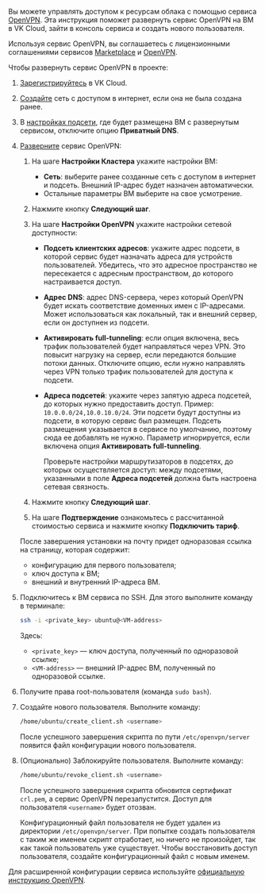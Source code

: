 Вы можете управлять доступом к ресурсам облака с помощью сервиса [OpenVPN](https://msk.cloud.vk.com/app/mcs3723876490/services/marketplace/v2/apps/service/11bd457f-5006-4a5e-9aa3-e07586a487c2/v1_test/info). Эта инструкция поможет развернуть сервис OpenVPN на ВМ в VK Cloud, зайти в консоль сервиса и создать нового пользователя.

Используя сервис OpenVPN, вы соглашаетесь с лицензионными соглашениями сервисов [Marketplace](/ru/intro/start/legal/marketplace) и [OpenVPN](https://openvpn.net/legal).

Чтобы развернуть сервис OpenVPN в проекте:

1. [Зарегистрируйтесь](/ru/intro/start/account-registration) в VK Cloud.
1. [Создайте](/ru/networks/vnet/service-management/net#sozdanie_seti) сеть с доступом в интернет, если она не была создана ранее.
1. В [настройках подсети](/ru/networks/vnet/service-management/net#redaktirovanie_podseti), где будет размещена ВМ с развернутым сервисом, отключите опцию **Приватный DNS**.
1. [Разверните](../../service-management/pr-instance-add) сервис OpenVPN:

   1. На шаге **Настройки Кластера** укажите настройки ВМ:

      - **Сеть**: выберите ранее созданные сеть с доступом в интернет и подсеть. Внешний IP-адрес будет назначен автоматически.
      - Остальные параметры ВМ выберите на свое усмотрение.

   1. Нажмите кнопку **Следующий шаг**.
   1. На шаге **Настройки OpenVPN** укажите настройки сетевой доступности:

      - **Подсеть клиентских адресов**: укажите адрес подсети, в которой сервис будет назначать адреса для устройств пользователей. Убедитесь, что это адресное пространство не пересекается с адресным пространством, до которого настраивается доступ.
      - **Адрес DNS**: адрес DNS-сервера, через который OpenVPN будет искать соответствие доменных имен с IP-адресами. Может использоваться как локальный, так и внешний сервер, если он доступнен из подсети.
      - **Активировать full-tunneling**: если опция включена, весь трафик пользователей будет направляться через VPN. Это повысит нагрузку на сервер, если передаются большие потоки данных. Отключите опцию, если нужно направлять через VPN только трафик пользователей для доступа к подсети.
      - **Адреса подсетей**: укажите через запятую адреса подсетей, до которых нужно предоставить доступ. Пример: `10.0.0.0/24,10.0.10.0/24`. Эти подсети будут доступны из подсети, в которую сервис был размещен. Подсеть размещения указывается в сервисе по умолчанию, поэтому сюда ее добавлять не нужно. Параметр игнорируется, если включена опция **Активировать full-tunneling**.

         <warn>

         Проверьте настройки маршрутизаторов в подсетях, до которых осуществляется доступ: между подсетями, указанными в поле **Адреса подсетей** должна быть настроена сетевая связность.

         </warn>

   1. Нажмите кнопку **Следующий шаг**.
   1. На шаге **Подтверждение** ознакомьтесь с рассчитанной стоимостью сервиса и нажмите кнопку **Подключить тариф**.

   После завершения установки на почту придет одноразовая ссылка на страницу, которая содержит:

   - конфигурацию для первого пользователя;
   - ключ доступа к ВМ;
   - внешний и внутренний IP-адреса ВМ.

1. Подключитесь к ВМ сервиса по SSH. Для этого выполните команду в терминале:

   ```bash
   ssh -i <private_key> ubuntu@<VM-address>
   ```

   Здесь:

   - `<private_key>` — ключ доступа, полученный по одноразовой ссылке;
   - `<VM-address>` — внешний IP-адрес ВМ, полученный по одноразовой ссылке.

1. Получите права root-пользователя (команда `sudo bash`).
1. Создайте нового пользователя. Выполните команду:

   ```bash
   /home/ubuntu/create_client.sh <username>
   ```

   После успешного завершения скрипта по пути `/etc/openvpn/server` появится файл конфигурации нового пользователя.
1. (Опционально) Заблокируйте пользователя. Выполните команду:

   ```bash
   /home/ubuntu/revoke_client.sh <username>
   ```

   После успешного завершения скрипта обновится сертификат `crl.pem`, а сервис OpenVPN перезапустится. Доступ для пользователя `<username>` будет отозван.

   Конфигурационный файл пользователя не будет удален из директории `/etc/openvpn/server`. При попытке создать пользователя с таким же именем скрипт отработает, но ничего не произойдет, так как такой пользователь уже существует. Чтобы восстановить доступ пользователя, создайте конфигурационный файл с новым именем.

<info>

Для расширенной конфигурации сервиса используйте [официальную инструкцию OpenVPN](https://openvpn.net/access-server-manual/introduction).

</info>

